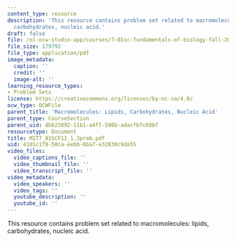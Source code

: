 ```yaml
---
content_type: resource
description: 'This resource contains problem set related to macromolecules: lipids,
  carbohydrates, nucleic acid.'
draft: false
file: /ol-ocw-studio-app/courses/7-01sc-fundamentals-of-biology-fall-2011/41d1c1f850caeebb8ba7e32830c9da55_MIT7_01SCF11_1.3prob.pdf
file_size: 179792
file_type: application/pdf
image_metadata:
  caption: ''
  credit: ''
  image-alt: ''
learning_resource_types:
- Problem Sets
license: https://creativecommons.org/licenses/by-nc-sa/4.0/
ocw_type: OCWFile
parent_title: 'Macromolecules: Lipids, Carbohydrates, Nucleic Acid'
parent_type: CourseSection
parent_uid: dbb23892-11b1-a4f7-596b-adacfbfc68bf
resourcetype: Document
title: MIT7_01SCF11_1.3prob.pdf
uid: 41d1c1f8-50ca-eebb-8ba7-e32830c9da55
video_files:
  video_captions_file: ''
  video_thumbnail_file: ''
  video_transcript_file: ''
video_metadata:
  video_speakers: ''
  video_tags: ''
  youtube_description: ''
  youtube_id: ''
---
```

This resource contains problem set related to macromolecules: lipids, carbohydrates, nucleic acid.
